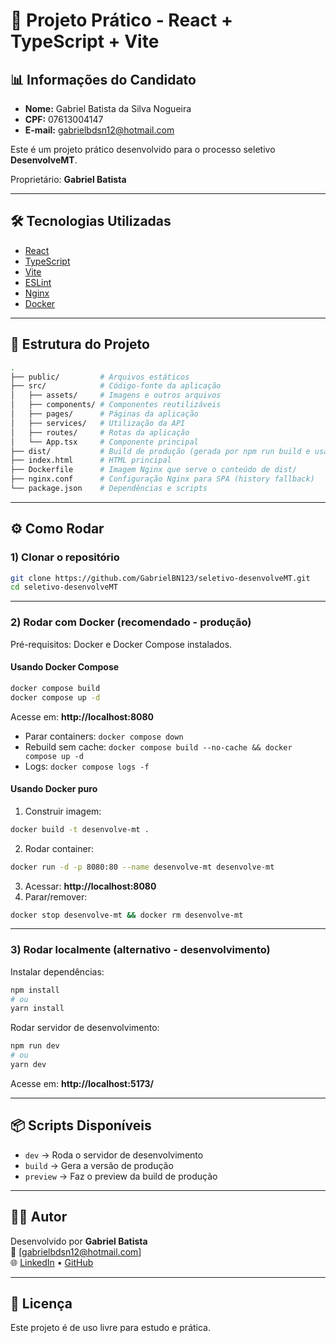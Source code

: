 # 🚀 Projeto Prático - React + TypeScript + Vite

## 📊 Informações do Candidato

- **Nome:** Gabriel Batista da Silva Nogueira  
- **CPF:** 07613004147  
- **E-mail:** gabrielbdsn12@hotmail.com  

Este é um projeto prático desenvolvido para o processo seletivo **DesenvolveMT**.  

Proprietário: **Gabriel Batista**

---

## 🛠️ Tecnologias Utilizadas

- [React](https://react.dev/)  
- [TypeScript](https://www.typescriptlang.org/)  
- [Vite](https://vitejs.dev/)  
- [ESLint](https://eslint.org/)  
- [Nginx](https://nginx.org/)  
- [Docker](https://www.docker.com/)  

---

## 📂 Estrutura do Projeto

```bash
.
├── public/         # Arquivos estáticos
├── src/            # Código-fonte da aplicação
│   ├── assets/     # Imagens e outros arquivos
│   ├── components/ # Componentes reutilizáveis
│   ├── pages/      # Páginas da aplicação
│   ├── services/   # Utilização da API
│   ├── routes/     # Rotas da aplicação
│   └── App.tsx     # Componente principal
├── dist/           # Build de produção (gerada por npm run build e usada no Docker)
├── index.html      # HTML principal
├── Dockerfile      # Imagem Nginx que serve o conteúdo de dist/
├── nginx.conf      # Configuração Nginx para SPA (history fallback)
└── package.json    # Dependências e scripts
```

---

## ⚙️ Como Rodar

### 1) Clonar o repositório

```bash
git clone https://github.com/GabrielBN123/seletivo-desenvolveMT.git
cd seletivo-desenvolveMT
```

---

### 2) Rodar com Docker (recomendado - produção)

Pré-requisitos: Docker e Docker Compose instalados.  

#### Usando Docker Compose
```bash
docker compose build
docker compose up -d
```
Acesse em: **http://localhost:8080**

- Parar containers: `docker compose down`  
- Rebuild sem cache: `docker compose build --no-cache && docker compose up -d`  
- Logs: `docker compose logs -f`  

#### Usando Docker puro
1. Construir imagem:  
```bash
docker build -t desenvolve-mt .
```
2. Rodar container:  
```bash
docker run -d -p 8080:80 --name desenvolve-mt desenvolve-mt
```
3. Acessar: **http://localhost:8080**  
4. Parar/remover:  
```bash
docker stop desenvolve-mt && docker rm desenvolve-mt
```

---

### 3) Rodar localmente (alternativo - desenvolvimento)

Instalar dependências:  
```bash
npm install
# ou
yarn install
```

Rodar servidor de desenvolvimento:  
```bash
npm run dev
# ou
yarn dev
```

Acesse em: **http://localhost:5173/**

---

## 📦 Scripts Disponíveis

- `dev` → Roda o servidor de desenvolvimento  
- `build` → Gera a versão de produção  
- `preview` → Faz o preview da build de produção  

---

## 👨‍💻 Autor

Desenvolvido por **Gabriel Batista**  
📧 [gabrielbdsn12@hotmail.com]  
🌐 [LinkedIn](https://www.linkedin.com/in/gabriel-batista-da-silva-nogueira-03b1b7157/) • [GitHub](https://github.com/GabrielBN123)

---

## 📝 Licença

Este projeto é de uso livre para estudo e prática.  

